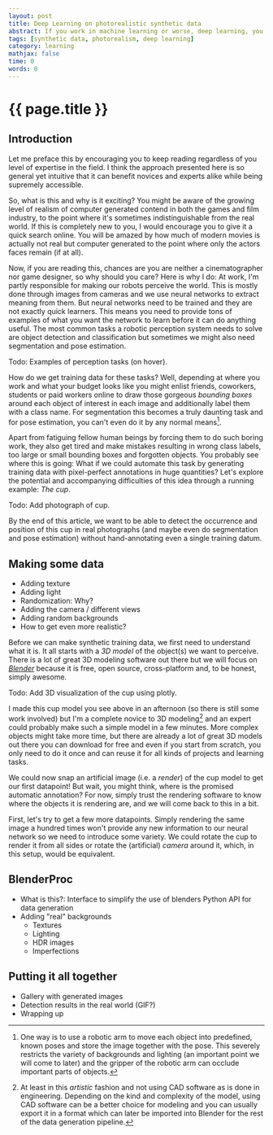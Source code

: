 ```yaml
---
layout: post
title: Deep Learning on photorealistic synthetic data
abstract: If you work in machine learning or worse, deep learning, you have probably encountered the problem of too few data at least once. For a classification task you might get away with hand-labeling a couple of thousand images and even detection might still be within manual reach if you can convince enough friends to help you. And then you also want to do segmenation. Even if possible, hand-labeling is an incredibly boring, menial task. But what if you could automate it by rendering photorealistic synthetic training data with pixel-perfect annotations for all kinds of scene understanding problems? That's what I would like to showcase in this article.
tags: [synthetic data, photorealism, deep learning]
category: learning
mathjax: false
time: 0
words: 0
---
```


# {{ page.title }}

## Introduction

Let me preface this by encouraging you to keep reading regardless of you level of expertise in the field. I think the approach presented here is so general yet intuitive that it can benefit novices and experts alike while being supremely accessible.

So, what is this and why is it exciting? You might be aware of the growing level of realism of computer generated contend in both the games and film industry, to the point where it's sometimes indistinguishable from the real world. If this is completely new to you, I would encourage you to give it a quick search online. You will be amazed by how much of modern movies is actually not real but computer generated to the point where only the actors faces remain (if at all).

Now, if you are reading this, chances are you are neither a cinematographer nor game designer, so why should you care? Here is why I do: At work, I'm partly responsible for making our robots perceive the world. This is mostly done through images from cameras and we use neural networks to extract meaning from them. But neural networks need to be trained and they are not exactly quick learners. This means you need to provide tons of examples of what you want the network to learn before it can do anything useful. The most common tasks a robotic perception system needs to solve are object detection and classification but sometimes we might also need segmentation and pose estimation.

Todo: Examples of perception tasks (on hover).

How do we get training data for these tasks? Well, depending at where you work and what your budget looks like you might enlist friends, coworkers, students or paid workers online to draw those gorgeous _bounding boxes_ around each object of interest in each image and additionally label them with a class name. For segmentation this becomes a truly daunting task and for pose estimation, you can't even do it by any normal means[^1].

[^1]: One way is to use a robotic arm to move each object into predefined, known poses and store the image together with the pose. This severely restricts the variety of backgrounds and lighting (an important point we will come to later) and the gripper of the robotic arm can occlude important parts of objects.

Apart from fatiguing fellow human beings by forcing them to do such boring work, they also get tired and make mistakes resulting in wrong class labels, too large or small bounding boxes and forgotten objects. You probably see where this is going: What if we could automate this task by generating training data with pixel-perfect annotations in huge quantities? Let's explore the potential and accompanying difficulties of this idea through a running example: _The cup_.

Todo: Add photograph of cup.

By the end of this article, we want to be able to detect the occurrence and position of this cup in real photographs (and maybe even do segmentation and pose estimation) without hand-annotating even a single training datum.

## Making some data

- Adding texture
- Adding light
- Randomization: Why?
- Adding the camera / different views
- Adding random backgrounds
- How to get even more realistic?

Before we can make synthetic training data, we first need to understand what it is. It all starts with a _3D model_ of the object(s) we want to perceive. There is a lot of great 3D modeling software out there but we will focus on [_Blender_]() because it is free, open source, cross-platform and, to be honest, simply awesome.

Todo: Add 3D visualization of the cup using plotly.

I made this cup model you see above in an afternoon (so there is still some work involved) but I'm a complete novice to 3D modeling[^2] and an expert could probably make such a simple model in a few minutes. More complex objects might take more time, but there are already a lot of great 3D models out there you can download for free and even if you start from scratch, you only need to do it once and can reuse it for all kinds of projects and learning tasks.

[^2]: At least in this _artistic_ fashion and not using CAD software as is done in engineering. Depending on the kind and complexity of the model, using CAD software can be a better choice for modeling and you can usually export it in a format which can later be imported into Blender for the rest of the data generation pipeline.

We could now snap an artificial image (i.e. a _render_) of the cup model to get our first datapoint! But wait, you might think, where is the promised automatic annotation? For now, simply trust the rendering software to know where the objects it is rendering are, and we will come back to this in a bit.

First, let's try to get a few more datapoints. Simply rendering the same image a hundred times won't provide any new information to our neural network so we need to introduce some variety. We could rotate the cup to render it from all sides or rotate the (artificial) _camera_ around it, which, in this setup, would be equivalent. 

## BlenderProc

- What is this?: Interface to simplify the use of blenders Python API for data generation
- Adding "real" backgrounds
  - Textures
  - Lighting
  - HDR images
  - Imperfections

## Putting it all together

- Gallery with generated images
- Detection results in the real world (GIF?)
- Wrapping up
